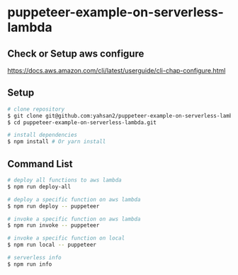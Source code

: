 # puppeteer-example-on-serverless-lambda

## Check or Setup aws configure 
https://docs.aws.amazon.com/cli/latest/userguide/cli-chap-configure.html

## Setup
``` bash
# clone repository
$ git clone git@github.com:yahsan2/puppeteer-example-on-serverless-lambda.git 
$ cd puppeteer-example-on-serverless-lambda.git 

# install dependencies
$ npm install # Or yarn install
```

## Command List
``` bash
# deploy all functions to aws lambda 
$ npm run deploy-all

# deploy a specific function on aws lambda 
$ npm run deploy -- puppeteer

# invoke a specific function on aws lambda 
$ npm run invoke -- puppeteer

# invoke a specific function on local
$ npm run local -- puppeteer

# serverless info
$ npm run info

```
